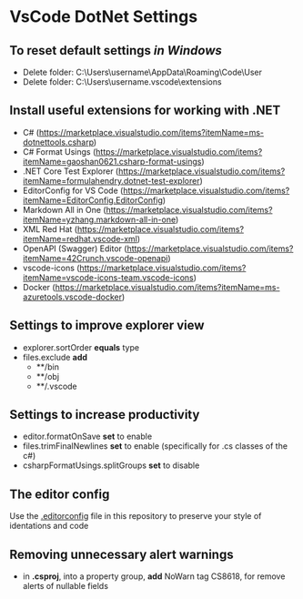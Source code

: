 # VsCode DotNet Settings

## To reset default settings *in Windows*

* Delete folder: C:\Users\username\AppData\Roaming\Code\User
* Delete folder: C:\Users\username\.vscode\extensions

## Install useful extensions for working with .NET

* C# (https://marketplace.visualstudio.com/items?itemName=ms-dotnettools.csharp)
* C# Format Usings (https://marketplace.visualstudio.com/items?itemName=gaoshan0621.csharp-format-usings)
* .NET Core Test Explorer (https://marketplace.visualstudio.com/items?itemName=formulahendry.dotnet-test-explorer)
* EditorConfig for VS Code (https://marketplace.visualstudio.com/items?itemName=EditorConfig.EditorConfig)
* Markdown All in One (https://marketplace.visualstudio.com/items?itemName=yzhang.markdown-all-in-one)
* XML Red Hat (https://marketplace.visualstudio.com/items?itemName=redhat.vscode-xml)
* OpenAPI (Swagger) Editor (https://marketplace.visualstudio.com/items?itemName=42Crunch.vscode-openapi)
* vscode-icons (https://marketplace.visualstudio.com/items?itemName=vscode-icons-team.vscode-icons)
* Docker (https://marketplace.visualstudio.com/items?itemName=ms-azuretools.vscode-docker)

## Settings to improve explorer view

* explorer.sortOrder **equals** type
* files.exclude **add**
  * **/bin
  * **/obj
  * **/.vscode
    
## Settings to increase productivity

* editor.formatOnSave **set** to enable
* files.trimFinalNewlines **set** to enable (specifically for .cs classes of the c#)
* csharpFormatUsings.splitGroups **set** to disable

## The editor config

Use the [.editorconfig](.editorconfig) file in this repository to preserve your style of identations and code

## Removing unnecessary alert warnings

* in **.csproj**, into a property group, **add** NoWarn tag CS8618, for remove alerts of nullable fields
